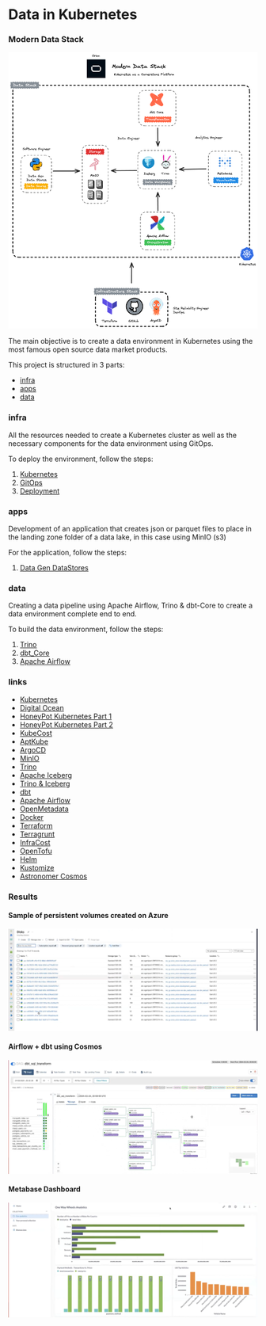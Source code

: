 # Data in Kubernetes 
### Modern Data Stack

![Conteúdo Programático](docs/stack-dados.png)


The main objective is to create a data environment in Kubernetes using the most famous open source data market products.

This project is structured in 3 parts:
- [infra](#infra)
- [apps](#apps)
- [data](#data-cluster)


### infra
All the resources needed to create a Kubernetes cluster as well as the necessary components
for the data environment using GitOps.

To deploy the environment, follow the steps:
1) [Kubernetes](https://github.com/owshq-academy/ws-stack-dados-k8s/blob/cce5c1e4ca78e19f58c114a4f6f5ee25c5b5332a/infra/terraform/kubernetes/aks/orion-development/readme.md)
2) [GitOps](https://github.com/owshq-academy/ws-stack-dados-k8s/blob/e6a934db161f71a691374bfd57192e7cad8d4a3b/infra/terraform/gitops/argocd/readme.md)
3) [Deployment](https://github.com/owshq-academy/ws-stack-dados-k8s/blob/e6a934db161f71a691374bfd57192e7cad8d4a3b/infra/src/readme.md)

### apps
Development of an application that creates json or parquet files to place in the landing zone folder
of a data lake, in this case using MinIO (s3)

For the application, follow the steps:
1) [Data Gen DataStores](https://github.com/owshq-academy/ws-stack-dados-k8s/blob/6c3b885f044d67ac60f6ee2d6e6fca5dcc5e0fa2/app/data-gen-datastores/readme.md)

### data
Creating a data pipeline using Apache Airflow, Trino & dbt-Core to create a data environment
complete end to end.

To build the data environment, follow the steps:
1) [Trino](https://github.com/owshq-academy/ws-stack-dados-k8s/blob/e6a934db161f71a691374bfd57192e7cad8d4a3b/data/sql)
2) [dbt_Core](https://github.com/owshq-academy/ws-stack-dados-k8s/blob/8abc244ebdaa999021a76777ac5362ba5956c40d/data/dags/dbt/owshq)
3) [Apache Airflow](https://github.com/owshq-academy/ws-stack-dados-k8s/blob/8abc244ebdaa999021a76777ac5362ba5956c40d/data/dags/dbt_sql_transform.py)

### links
- [Kubernetes](https://kubernetes.io/docs/home/)
- [Digital Ocean](https://www.digitalocean.com/)
- [HoneyPot Kubernetes Part 1](https://www.youtube.com/watch?v=BE77h7dmoQU)
- [HoneyPot Kubernetes Part 2](https://www.youtube.com/watch?v=318elIq37PE)
- [KubeCost](https://www.kubecost.com/)
- [AptKube](https://aptakube.com/)
- [ArgoCD](https://argoproj.github.io/argo-cd/)
- [MinIO](https://min.io/)
- [Trino](https://trino.io/)
- [Apache Iceberg](https://iceberg.apache.org/)
- [Trino & Iceberg](https://trino.io/docs/current/connector/iceberg.html)
- [dbt](https://www.getdbt.com/)
- [Apache Airflow](https://airflow.apache.org/)
- [OpenMetadata](https://open-metadata.org/)
- [Docker](https://www.docker.com/)
- [Terraform](https://www.terraform.io/)
- [Terragrunt](https://terragrunt.gruntwork.io/)
- [InfraCost](https://www.infracost.io/)
- [OpenTofu](https://opentofu.org/)
- [Helm](https://helm.sh/)
- [Kustomize](https://kustomize.io/)
- [Astronomer Cosmos](https://astronomer.github.io/astronomer-cosmos/index.html)

### Results

#### Sample of persistent volumes created on Azure

![Persistent volumes](docs/Disk_on_azure.png)

#### Airflow + dbt using Cosmos

![Metabase pipeline](docs/dbt_airflow.png)

#### Metabase Dashboard

![Metabase pipeline](docs/metabase.png)